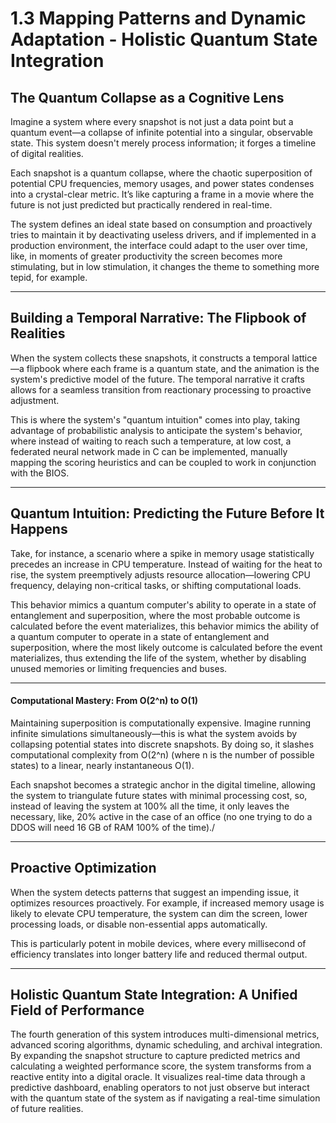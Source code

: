 # 1.3 Mapping Patterns and Dynamic Adaptation - Holistic Quantum State Integration

## **The Quantum Collapse as a Cognitive Lens**

Imagine a system where every snapshot is not just a data point but a quantum event—a collapse of infinite potential into a singular, observable state. This system doesn't merely process information; it forges a timeline of digital realities.&#x20;

Each snapshot is a quantum collapse, where the chaotic superposition of potential CPU frequencies, memory usages, and power states condenses into a crystal-clear metric. It’s like capturing a frame in a movie where the future is not just predicted but practically rendered in real-time.

The system defines an ideal state based on consumption and proactively tries to maintain it by deactivating useless drivers, and if implemented in a production environment, the interface could adapt to the user over time, like, in moments of greater productivity the screen becomes more stimulating, but in low stimulation, it changes the theme to something more tepid, for example.



***

## **Building a Temporal Narrative: The Flipbook of Realities**

When the system collects these snapshots, it constructs a temporal lattice—a flipbook where each frame is a quantum state, and the animation is the system's predictive model of the future. The temporal narrative it crafts allows for a seamless transition from reactionary processing to proactive adjustment.&#x20;

This is where the system's "quantum intuition" comes into play, taking advantage of probabilistic analysis to anticipate the system's behavior, where instead of waiting to reach such a temperature, at low cost, a federated neural network made in C can be implemented, manually mapping the scoring heuristics and can be coupled to work in conjunction with the BIOS.

***

## **Quantum Intuition: Predicting the Future Before It Happens**

Take, for instance, a scenario where a spike in memory usage statistically precedes an increase in CPU temperature. Instead of waiting for the heat to rise, the system preemptively adjusts resource allocation—lowering CPU frequency, delaying non-critical tasks, or shifting computational loads.&#x20;

This behavior mimics a quantum computer's ability to operate in a state of entanglement and superposition, where the most probable outcome is calculated before the event materializes, this behavior mimics the ability of a quantum computer to operate in a state of entanglement and superposition, where the most likely outcome is calculated before the event materializes, thus extending the life of the system, whether by disabling unused memories or limiting frequencies and buses.

***

#### **Computational Mastery: From O(2^n) to O(1)**

Maintaining superposition is computationally expensive. Imagine running infinite simulations simultaneously—this is what the system avoids by collapsing potential states into discrete snapshots. By doing so, it slashes computational complexity from O(2^n) (where n is the number of possible states) to a linear, nearly instantaneous O(1).&#x20;

Each snapshot becomes a strategic anchor in the digital timeline, allowing the system to triangulate future states with minimal processing cost, so, instead of leaving the system at 100% all the time, it only leaves the necessary, like, 20% active in the case of an office (no one trying to do a DDOS will need 16 GB of RAM 100% of the time)./

***

## **Proactive Optimization**

When the system detects patterns that suggest an impending issue, it optimizes resources proactively. For example, if increased memory usage is likely to elevate CPU temperature, the system can dim the screen, lower processing loads, or disable non-essential apps automatically.&#x20;

This is particularly potent in mobile devices, where every millisecond of efficiency translates into longer battery life and reduced thermal output.

***

## **Holistic Quantum State Integration: A Unified Field of Performance**

The fourth generation of this system introduces multi-dimensional metrics, advanced scoring algorithms, dynamic scheduling, and archival integration. By expanding the snapshot structure to capture predicted metrics and calculating a weighted performance score, the system transforms from a reactive entity into a digital oracle. It visualizes real-time data through a predictive dashboard, enabling operators to not just observe but interact with the quantum state of the system as if navigating a real-time simulation of future realities.
